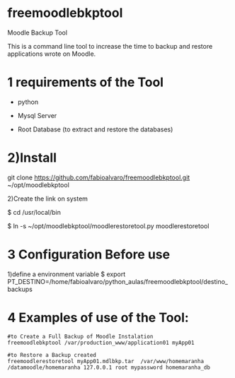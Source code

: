 # freemoodlebkptool
Moodle Backup Tool

This is a command line tool to increase the time to backup and restore applications wrote on Moodle.

# 1 requirements of the Tool

* python

* Mysql Server

* Root Database (to extract and restore the databases)


# 2)Install
git clone https://github.com/fabioalvaro/freemoodlebkptool.git ~/opt/moodlebkptool

2)Create the link on system

$ cd /usr/local/bin

$ ln -s ~/opt/moodlebkptool/moodlerestoretool.py moodlerestoretool

# 3 Configuration Before use


1)define a environment variable
$ export PT_DESTINO=/home/fabioalvaro/python_aulas/freemoodlebkptool/destino_backups


# 4 Examples of use of the Tool:
    #to Create a Full Backup of Moodle Instalation
    freemoodlebkptool /var/production_www/application01 myApp01
    
    #to Restore a Backup created
    freemoodlerestoretool myApp01.mdlbkp.tar  /var/www/homemaranha /datamoodle/homemaranha 127.0.0.1 root mypassword homemaranha_db 
